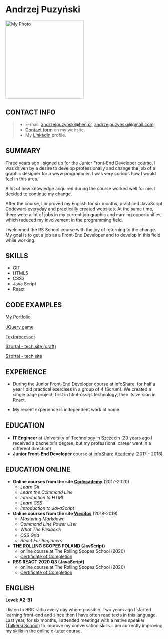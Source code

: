 # Andrzej Puzyński

<img src="https://andrzejpuzynski.github.io/images/andrzej.jpg" width="250" height="250" alt="My Photo">

## CONTACT INFO

> * E-mail: andrzejpuzynski@tlen.pl, andrzejpuzynski@gmail.com
> * [Contact form](https://andrzejpuzynski.github.io/#contact-me) on my website.
> * My [LinkedIn](https://www.linkedin.com/in/andrzejpuzynski/?originalSubdomain=pl) profile.

## SUMMARY

Three years ago I signed up for the Junior Front-End Developer course. I was driven by a desire to develop professionally and change the job of a graphic designer for a www programmer. I was very curious how I would feel in this area.

A lot of new knowledge acquired during the course worked well for me. I decided to continue my change.

After the course, I improved my English for six months, practiced JavaScript Codewars everyday and practically created websites.
At the same time, there were a lot of jobs in my current job graphic and earning opportunities, which reduced my involvement in the programming field.

I welcomed the RS School course with the joy of returning to the change. My goal is to get a job as a Front-End Developer and to develop in this field while working.

## SKILLS

- GIT
- HTML5
- CSS3
- Java Script
- React

## CODE EXAMPLES 

[My Portfolio](https://github.com/andrzejpuzynski/andrzejpuzynski.github.io)

[JQuery game](https://github.com/andrzejpuzynski/jQuery-game)

[Textprocessor](https://github.com/andrzejpuzynski/textprocessor4tipp10)

[Szortal - tech site (draft)](https://codepen.io/andrzejpuzynski/pen/OqdgjO)

[Szortal - tech site](https://github.com/andrzejpuzynski/szortal-tech)

## EXPERIENCE

* During the Junior Front-End Developer course at InfoShare, for half a year I did practical exercises in a group of 4 (Scrum). We created a single page project, first in html-css-js technology, then its version in React.

* My recent experience is independent work at home.

## EDUCATION
- **IT Engineer** at University of Technology in Szczecin (20 years ago I received a bachelor's degree, but my professional career went in a different direction)
- **Junior Front-End Developer** course at [infoShare Academy](https://infoshareacademy.com/) (2017 - 2018)


## EDUCATION ONLINE
- **Online courses from the site [Codecademy](https://www.codecademy.com/catalog/subject/all)** (2017-2020)
  - *Learn Git*
  - *Learn the Command Line*
  - *Introduction to HTML*
  - *Learn CSS*
  - *Introduction to JavaScript* 
- **Online courses from the site [WesBos](https://wesbos.com/courses)** (2018-2019)
  - *Mastering Markdown*
  - *Command Line Power User*
  - *What The Flexbox?!*
  - *CSS Grid*
  - *React For Beginners*
- **THE ROLLING SCOPES POLAND (JavScript)**
  - online course at The Rolling Scopes School (2020)
  - [Certificate of Completion](https://app.rs.school/certificate/q47mw48c)
- **RSS REACT 2020 Q3 (JavaScript)**
  - online course at The Rolling Scopes School (2020)
  - [Certificate of Completion](https://app.rs.school/certificate/cjsta15o)

## ENGLISH

**Level: A2-B1**

I listen to BBC radio every day where possible.
Two years ago I started learning front-end and since then I have often read texts in this language.
Last year, for six months, I attended meetings with a native speaker ([Talkersi School](https://talkersi.pl/)) to improve my conversation skills.
I am currently improving my skills in the online [e-tutor](https://www.etutor.pl/) course.
